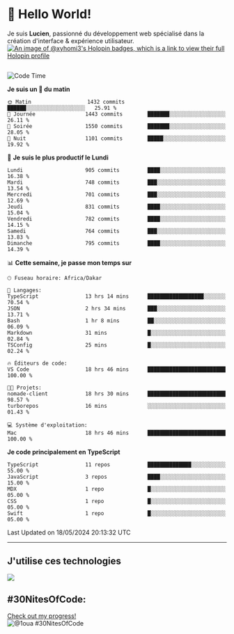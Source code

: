 # 👋 Hello World!

Je suis **Lucien**, passionné du développement web spécialisé dans la création d'interface & expérience utilisateur.
[![An image of @xyhomi3's Holopin badges, which is a link to view their full Holopin profile](https://holopin.me/xyhomi3)](https://holopin.io/@xyhomi3)

##

<!--START_SECTION:waka-->
![Code Time](http://img.shields.io/badge/Code%20Time-1%2C187%20hrs%2045%20mins-blue)

**Je suis un 🐤 du matin** 

```text
🌞 Matin                  1432 commits        ██████░░░░░░░░░░░░░░░░░░░   25.91 % 
🌆 Journée                1443 commits        ███████░░░░░░░░░░░░░░░░░░   26.11 % 
🌃 Soirée                 1550 commits        ███████░░░░░░░░░░░░░░░░░░   28.05 % 
🌙 Nuit                   1101 commits        █████░░░░░░░░░░░░░░░░░░░░   19.92 % 
```
📅 **Je suis le plus productif le Lundi** 

```text
Lundi                    905 commits         ████░░░░░░░░░░░░░░░░░░░░░   16.38 % 
Mardi                    748 commits         ███░░░░░░░░░░░░░░░░░░░░░░   13.54 % 
Mercredi                 701 commits         ███░░░░░░░░░░░░░░░░░░░░░░   12.69 % 
Jeudi                    831 commits         ████░░░░░░░░░░░░░░░░░░░░░   15.04 % 
Vendredi                 782 commits         ████░░░░░░░░░░░░░░░░░░░░░   14.15 % 
Samedi                   764 commits         ███░░░░░░░░░░░░░░░░░░░░░░   13.83 % 
Dimanche                 795 commits         ████░░░░░░░░░░░░░░░░░░░░░   14.39 % 
```


📊 **Cette semaine, je passe mon temps sur** 

```text
🕑︎ Fuseau horaire: Africa/Dakar

💬 Langages: 
TypeScript               13 hrs 14 mins      ██████████████████░░░░░░░   70.54 % 
JSON                     2 hrs 34 mins       ███░░░░░░░░░░░░░░░░░░░░░░   13.71 % 
Bash                     1 hr 8 mins         ██░░░░░░░░░░░░░░░░░░░░░░░   06.09 % 
Markdown                 31 mins             █░░░░░░░░░░░░░░░░░░░░░░░░   02.84 % 
TSConfig                 25 mins             █░░░░░░░░░░░░░░░░░░░░░░░░   02.24 % 

🔥 Éditeurs de code: 
VS Code                  18 hrs 46 mins      █████████████████████████   100.00 % 

🐱‍💻 Projets: 
nomade-client            18 hrs 30 mins      █████████████████████████   98.57 % 
turborepos               16 mins             ░░░░░░░░░░░░░░░░░░░░░░░░░   01.43 % 

💻 Système d'exploitation: 
Mac                      18 hrs 46 mins      █████████████████████████   100.00 % 
```

**Je code principalement en TypeScript** 

```text
TypeScript               11 repos            ██████████████░░░░░░░░░░░   55.00 % 
JavaScript               3 repos             ████░░░░░░░░░░░░░░░░░░░░░   15.00 % 
MDX                      1 repo              █░░░░░░░░░░░░░░░░░░░░░░░░   05.00 % 
CSS                      1 repo              █░░░░░░░░░░░░░░░░░░░░░░░░   05.00 % 
Swift                    1 repo              █░░░░░░░░░░░░░░░░░░░░░░░░   05.00 % 
```




 Last Updated on 18/05/2024 20:13:32 UTC
<!--END_SECTION:waka-->
---

## J'utilise ces technologies

<p align="left">
  <a href="https://skillicons.dev">
    <img src="https://skillicons.dev/icons?i=ts,js,md,scss,tailwind,react,redux,docker,express,astro,vite,nextjs,vercel,figma,ableton" />
  </a>
</p>

## #30NitesOfCode:
  [Check out my progress!](https://www.codedex.io/@1oua/30-nites-of-code)  
  ![@1oua #30NitesOfCode](https://www.codedex.io/api/petStatus?user=1oua)
